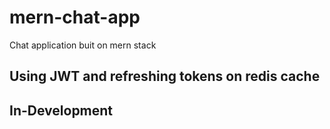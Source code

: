# mern-chat-app
Chat application buit on mern stack

## Using JWT and refreshing tokens on redis cache
## In-Development
